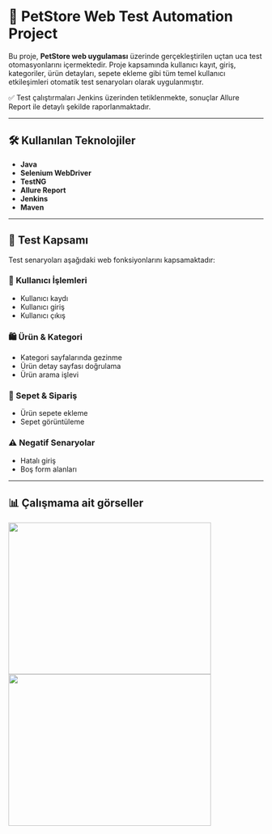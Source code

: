 # 🐾 PetStore Web Test Automation Project

Bu proje, **PetStore web uygulaması** üzerinde gerçekleştirilen uçtan uca test otomasyonlarını içermektedir. Proje kapsamında kullanıcı kayıt, giriş, kategoriler, ürün detayları, sepete ekleme gibi tüm temel kullanıcı etkileşimleri otomatik test senaryoları olarak uygulanmıştır.

✅ Test çalıştırmaları Jenkins üzerinden tetiklenmekte, sonuçlar Allure Report ile detaylı şekilde raporlanmaktadır.

---

## 🛠️ Kullanılan Teknolojiler

- **Java**
- **Selenium WebDriver**
- **TestNG**
- **Allure Report**
- **Jenkins**
- **Maven**

---

## 🧪 Test Kapsamı

Test senaryoları aşağıdaki web fonksiyonlarını kapsamaktadır:

### 👤 Kullanıcı İşlemleri
- Kullanıcı kaydı
- Kullanıcı giriş
- Kullanıcı çıkış

### 🛍️ Ürün & Kategori
- Kategori sayfalarında gezinme
- Ürün detay sayfası doğrulama
- Ürün arama işlevi

### 🛒 Sepet & Sipariş
- Ürün sepete ekleme
- Sepet görüntüleme

### ⚠️ Negatif Senaryolar
- Hatalı giriş
- Boş form alanları

---

## 📊 Çalışmama ait görseller

<img src="https://i.imgur.com/MBiyvhk.png" width="400" height="300" />
<img src="https://i.imgur.com/OWqG7x5.png" width="400" height="300" />

